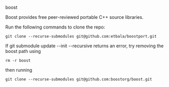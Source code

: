 boost

Boost provides free peer-reviewed portable C++ source libraries.

Run the following commands to clone the repo:
```
git clone --recurse-submodules git@github.com:etbala/boostport.git
```

If git submodule update --init --recursive returns an error, try removing the boost path using
```
rm -r boost
```
then running 
```
git clone --recurse-submodules git@github.com:boostorg/boost.git
```

